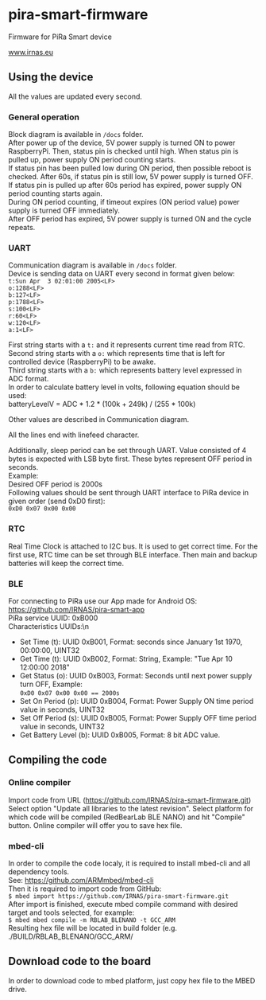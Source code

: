 # pira-smart-firmware
Firmware for PiRa Smart device

www.irnas.eu

## Using the device
All the values are updated every second.

### General operation
Block diagram is available in `/docs` folder. \
After power up of the device, 5V power supply is turned ON to power RaspberryPi. Then, status pin is checked until high. When status pin is pulled up, power supply ON period counting starts. \
If status pin has been pulled low during ON period, then possible reboot is checked. After 60s, if status pin is still low, 5V power supply is turned OFF. If status pin is pulled up after 60s period has expired, power supply ON period counting starts again. \
During ON period counting, if timeout expires (ON period value) power supply is turned OFF immediately. \
After OFF period has expired, 5V power supply is turned ON and the cycle repeats. 

### UART
Communication diagram is available in `/docs` folder. \
Device is sending data on UART every second in format given below: \
`t:Sun Apr  3 02:01:00 2005<LF>`\
`o:1288<LF>`\
`b:127<LF>` \
`p:1788<LF>`\
`s:100<LF>`\
`r:60<LF>`\
`w:120<LF>`\
`a:1<LF>`

First string starts with a `t:` and it represents current time read from RTC. \
Second string starts with a `o:` which represents time that is left for controlled device (RaspberryPi) to be awake. \
Third string starts with a `b:` which represents battery level expressed in ADC format. \
In order to calculate battery level in volts, following equation should be used: \
batteryLevelV = ADC * 1.2 * (100k + 249k) / (255 * 100k) 

Other values are described in Communication diagram.

All the lines end with linefeed character.

Additionally, sleep period can be set through UART. Value consisted of 4 bytes is expected with LSB byte first. These bytes represent OFF period in seconds. \
Example: \
Desired OFF period is 2000s \
Following values should be sent through UART interface to PiRa device in given order (send 0xD0 first): \
`0xD0 0x07 0x00 0x00`

### RTC
Real Time Clock is attached to I2C bus. It is used to get correct time. 
For the first use, RTC time can be set through BLE interface. Then main and backup batteries will keep the correct time. 

### BLE
For connecting to PiRa use our App made for Android OS: https://github.com/IRNAS/pira-smart-app \
PiRa service UUID: 0xB000 \
Characteristics UUIDs:\n
- Set Time (t): UUID 0xB001, Format: seconds since January 1st 1970, 00:00:00, UINT32 
- Get Time (t): UUID 0xB002, Format: String, Example: "Tue Apr 10 12:00:00 2018" 
- Get Status (o): UUID 0xB003, Format: Seconds until next power supply turn OFF, Example: \
`0xD0 0x07 0x00 0x00 == 2000s` 
- Set On Period (p): UUID 0xB004, Format: Power Supply ON time period value in seconds, UINT32 
- Set Off Period (s): UUID 0xB005, Format: Power Supply OFF time period value in seconds, UINT32 
- Get Battery Level (b): UUID 0xB005, Format: 8 bit ADC value. 

## Compiling the code
### Online compiler
Import code from URL (https://github.com/IRNAS/pira-smart-firmware.git)
Select option "Update all libraries to the latest revision".
Select platform for which code will be compiled (RedBearLab BLE NANO) and hit "Compile" button.
Online compiler will offer you to save hex file.

### mbed-cli
In order to compile the code localy, it is required to install mbed-cli and all dependency tools.\
See: https://github.com/ARMmbed/mbed-cli \
Then it is required to import code from GitHub:\
`$ mbed import https://github.com/IRNAS/pira-smart-firmware.git`\
After import is finished, execute mbed compile command with desired target and tools selected, for example:\
`$ mbed mbed compile -m RBLAB_BLENANO -t GCC_ARM`\
Resulting hex file will be located in build folder (e.g. ./BUILD/RBLAB_BLENANO/GCC_ARM/

## Download code to the board
In order to download code to mbed platform, just copy hex file to the MBED drive. 
